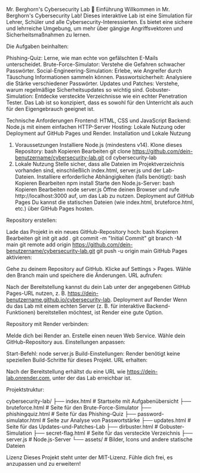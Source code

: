 Mr. Berghorn's Cybersecurity Lab 🧪
Einführung
Willkommen in Mr. Berghorn's Cybersecurity Lab! Dieses interaktive Lab ist eine Simulation für Lehrer, Schüler und alle Cybersecurity-Interessierten. Es bietet eine sichere und lehrreiche Umgebung, um mehr über gängige Angriffsvektoren und Sicherheitsmaßnahmen zu lernen.

Die Aufgaben beinhalten:

Phishing-Quiz: Lerne, wie man echte von gefälschten E-Mails unterscheidet.
Brute-Force-Simulator: Verstehe die Gefahren schwacher Passwörter.
Social-Engineering-Simulation: Erlebe, wie Angreifer durch Täuschung Informationen sammeln können.
Passwortsicherheit: Analysiere die Stärke verschiedener Passwörter.
Updates und Patches: Verstehe, warum regelmäßige Sicherheitsupdates so wichtig sind.
Gobuster-Simulation: Entdecke versteckte Verzeichnisse wie ein echter Penetration Tester.
Das Lab ist so konzipiert, dass es sowohl für den Unterricht als auch für den Eigengebrauch geeignet ist.

Technische Anforderungen
Frontend: HTML, CSS und JavaScript
Backend: Node.js mit einem einfachen HTTP-Server
Hosting: Lokale Nutzung oder Deployment auf GitHub Pages und Render.
Installation und Lokale Nutzung
1. Voraussetzungen
Installiere Node.js (mindestens v14).
Klone dieses Repository:
bash
Kopieren
Bearbeiten
git clone https://github.com/dein-benutzername/cybersecurity-lab.git
cd cybersecurity-lab
2. Lokale Nutzung
Stelle sicher, dass alle Dateien im Projektverzeichnis vorhanden sind, einschließlich index.html, server.js und der Lab-Dateien.
Installiere erforderliche Abhängigkeiten (falls benötigt):
bash
Kopieren
Bearbeiten
npm install
Starte den Node.js-Server:
bash
Kopieren
Bearbeiten
node server.js
Öffne deinen Browser und rufe http://localhost:3000 auf, um das Lab zu nutzen.
Deployment auf GitHub Pages
Du kannst die statischen Dateien (wie index.html, bruteforce.html, etc.) über GitHub Pages hosten.

Repository erstellen:

Lade das Projekt in ein neues GitHub-Repository hoch:
bash
Kopieren
Bearbeiten
git init
git add .
git commit -m "Initial Commit"
git branch -M main
git remote add origin https://github.com/dein-benutzername/cybersecurity-lab.git
git push -u origin main
GitHub Pages aktivieren:

Gehe zu deinem Repository auf GitHub.
Klicke auf Settings > Pages.
Wähle den Branch main und speichere die Änderungen.
URL aufrufen:

Nach der Bereitstellung kannst du dein Lab unter der angegebenen GitHub Pages-URL nutzen, z. B. https://dein-benutzername.github.io/cybersecurity-lab.
Deployment auf Render
Wenn du das Lab mit einem echten Server (z. B. für interaktive Backend-Funktionen) bereitstellen möchtest, ist Render eine gute Option.

Repository mit Render verbinden:

Melde dich bei Render an.
Erstelle einen neuen Web Service.
Wähle dein GitHub-Repository aus.
Einstellungen anpassen:

Start-Befehl: node server.js
Build-Einstellungen: Render benötigt keine speziellen Build-Schritte für dieses Projekt.
URL erhalten:

Nach der Bereitstellung erhältst du eine URL wie https://dein-lab.onrender.com, unter der das Lab erreichbar ist.

Projektstruktur:

cybersecurity-lab/
├── index.html              # Startseite mit Aufgabenübersicht
├── bruteforce.html         # Seite für den Brute-Force-Simulator
├── phishingquiz.html       # Seite für das Phishing-Quiz
├── password-simulator.html # Seite zur Analyse von Passwortstärke
├── updates.html            # Seite für das Updates-und-Patches-Lab
├── dirbuster.html          # Gobuster-Simulation
├── secret-flag.html        # Seite für das versteckte Verzeichnis
├── server.js               # Node.js-Server
└── assets/                 # Bilder, Icons und andere statische Dateien


Lizenz
Dieses Projekt steht unter der MIT-Lizenz. Fühle dich frei, es anzupassen und zu erweitern!

